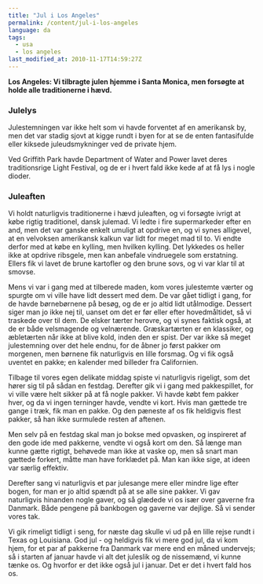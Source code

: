 ```yaml
---
title: "Jul i Los Angeles"
permalink: /content/jul-i-los-angeles
language: da
tags:
  - usa
  - los angeles
last_modified_at: 2010-11-17T14:59:27Z
---
```


**Los Angeles: Vi tilbragte julen hjemme i Santa Monica, men forsøgte at holde alle traditionerne i hævd.**

### Julelys

Julestemningen var ikke helt som vi havde forventet af en amerikansk by, men det var stadig sjovt at kigge rundt i byen for at se de enten fantasifulde eller kiksede juleudsmykninger ved de private hjem.

Ved Griffith Park havde Department of Water and Power lavet deres traditionsrige Light Festival, og de er i hvert fald ikke kede af at få lys i nogle dioder.

### Juleaften

Vi holdt naturligvis traditionerne i hævd juleaften, og vi forsøgte ivrigt at købe rigtig traditionel, dansk julemad. Vi ledte i fire supermarkeder efter en and, men det var ganske enkelt umuligt at opdrive en, og vi synes alligevel, at en velvoksen amerikansk kalkun var lidt for meget mad til to. Vi endte derfor med at købe en kylling, men hvilken kylling. Det lykkedes os heller ikke at opdrive ribsgele, men kan anbefale vindruegele som erstatning. Ellers fik vi lavet de brune kartofler og den brune sovs, og vi var klar til at smovse.

Mens vi var i gang med at tilberede maden, kom vores julestemte værter og spurgte om vi ville have lidt dessert med dem. De var gået tidligt i gang, for de havde børnebørnene på besøg, og de er jo altid lidt utålmodige. Dessert siger man jo ikke nej til, uanset om det er før eller efter hovedmåltidet, så vi traskede over til dem. De elsker tærter herovre, og vi synes faktisk også, at de er både velsmagende og velnærende. Græskartærten er en klassiker, og æbletærten når ikke at blive kold, inden den er spist. Der var ikke så meget julestemning over det hele endnu, for de åbner jo først pakker om morgenen, men børnene fik naturligvis en lille forsmag. Og vi fik også uventet en pakke; en kalender med billeder fra Californien.

Tilbage til vores egen delikate middag spiste vi naturligvis rigeligt, som det hører sig til på sådan en festdag. Derefter gik vi i gang med pakkespillet, for vi ville være helt sikker på at få nogle pakker. Vi havde købt fem pakker hver, og da vi ingen terninger havde, vendte vi kort. Hvis man gættede tre gange i træk, fik man en pakke. Og den pæneste af os fik heldigvis flest pakker, så han ikke surmulede resten af aftenen.

Men selv på en festdag skal man jo bokse med opvasken, og inspireret af den gode ide med pakkerne, vendte vi også kort om den. Så længe man kunne gætte rigtigt, behøvede man ikke at vaske op, men så snart man gættede forkert, måtte man have forklædet på. Man kan ikke sige, at ideen var særlig effektiv.

Derefter sang vi naturligvis et par julesange mere eller mindre lige efter bogen, for man er jo altid spændt på at se alle sine pakker. Vi gav naturligvis hinanden nogle gaver, og så glædede vi os især over gaverne fra Danmark. Både pengene på bankbogen og gaverne var dejlige. Så vi sender vores tak.

Vi gik rimeligt tidligt i seng, for næste dag skulle vi ud på en lille rejse rundt i Texas og Louisiana. God jul - og heldigvis fik vi mere god jul, da vi kom hjem, for et par af pakkerne fra Danmark var mere end en måned undervejs; så i starten af januar havde vi alt det juleslik og de nissemænd, vi kunne tænke os. Og hvorfor er det ikke også jul i januar. Det er det i hvert fald hos os.
